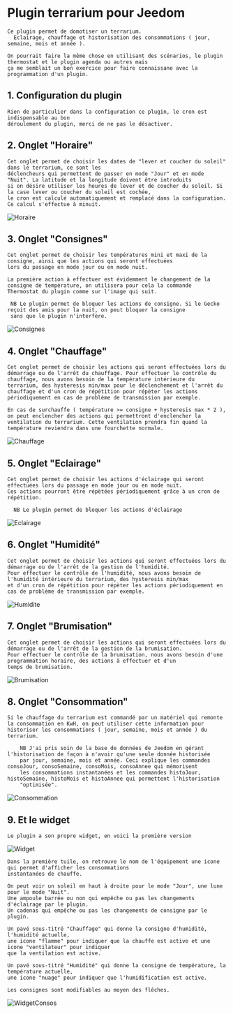 # Plugin terrarium pour Jeedom

    Ce plugin permet de domotiser un terrarium.
      Eclairage, chauffage et historisation des consommations ( jour, semaine, mois et année ).

    On pourrait faire la même chose en utilisant des scénarios, le plugin thermostat et le plugin agenda ou autres mais 
    ça me semblait un bon exercice pour faire connaissane avec la programmation d'un plugin.

## 1. Configuration du plugin

    Rien de particulier dans la configuration ce plugin, le cron est indispensable au bon
    déroulement du plugin, merci de ne pas le désactiver.

## 2. Onglet "Horaire"

    Cet onglet permet de choisir les dates de "lever et coucher du soleil" dans le terrarium, ce sont les
    déclencheurs qui permettent de passer en mode "Jour" et en mode "Nuit". La latitude et la longitude doivent être introduits
    si on désire utiliser les heures de lever et de coucher du soleil. Si la case lever ou coucher du soleil est cochée, 
    le cron est calculé automatiquement et remplacé dans la configuration. Ce calcul s'effectue à minuit.

![Horaire](../images/Horaire.png "Horaire")

## 3. Onglet "Consignes"

    Cet onglet permet de choisir les températures mini et maxi de la consigne, ainsi que les actions qui seront effectuées
    lors du passage en mode jour ou en mode nuit. 

    La première action à effectuer est évidemment le changement de la consigne de température, on utilisera pour cela la commande 
    Thermostat du plugin comme sur l'image qui suit.

     NB Le plugin permet de bloquer les actions de consigne. Si le Gecko reçoit des amis pour la nuit, on peut bloquer la consigne
     sans que le plugin n'interfère.

![Consignes](../images/Consignes.png "Consignes")

## 4. Onglet "Chauffage"

    Cet onglet permet de choisir les actions qui seront effectuées lors du démarrage ou de l'arrêt du chauffage. Pour effectuer le contrôle du chauffage, nous avons besoin de la température intérieure du terrarium, des hysteresis min/max pour le déclenchement et l'arrêt du chauffage et d'un cron de répétition pour répèter les actions périodiquement en cas de problème de transmission par exemple.

    En cas de surchauffe ( température >= consigne + hysteresis max * 2 ), on peut enclencher des actions qui permettront d'enclencher la
    ventilation du terrarium. Cette ventilation prendra fin quand la température reviendra dans une fourchette normale.

![Chauffage](../images/Chauffage.png "Chauffage")

## 5. Onglet "Eclairage"

    Cet onglet permet de choisir les actions d'éclairage qui seront effectuées lors du passage en mode jour ou en mode nuit. 
    Ces actions pourront être répètées périodiquement grâce à un cron de répétition. 
    
      NB Le plugin permet de bloquer les actions d'éclairage

![Eclairage](../images/Eclairage.png "Eclairage")

## 6. Onglet "Humidité"

    Cet onglet permet de choisir les actions qui seront effectuées lors du démarrage ou de l'arrêt de la gestion de l'humidité. 
    Pour effectuer le contrôle de l'humidité, nous avons besoin de l'humidité intérieure du terrarium, des hysteresis min/max 
    et d'un cron de répétition pour répèter les actions périodiquement en cas de problème de transmission par exemple.

![Humidite](../images/Humidite.png "Humidite")

## 7. Onglet "Brumisation"

    Cet onglet permet de choisir les actions qui seront effectuées lors du démarrage ou de l'arrêt de la gestion de la brumisation.
    Pour effectuer le contrôle de la brumisation, nous avons besoin d'une programmation horaire, des actions à effectuer et d'un
    temps de brumisation. 

![Brumisation](../images/Brumisation.png "Brumisation")

## 8. Onglet "Consommation"

    Si le chauffage du terrarium est commandé par un matériel qui remonte la consommation en KwH, on peut utiliser cette information pour historiser les consommations ( jour, semaine, mois et année ) du terrarium.

        NB J'ai pris soin de la base de données de Jeedom en gérant l'historisation de façon à n'avoir qu'une seule donnée historisée
        par jour, semaine, mois et année. Ceci explique les commandes consoJour, consoSemaine, consoMois, consoAnnee qui mémorisent 
        les consommations instantanées et les commandes histoJour, histoSemaine, histoMois et histoAnnee qui permettent l'historisation
        "optimisée".

![Consommation](../images/Consommation.png "Consommation")

## 9. Et le widget

    Le plugin a son propre widget, en voici la première version

![Widget](../images/Widget.png "Widget")

    Dans la première tuile, on retrouve le nom de l'équipement une icone qui permet d'afficher les consommations 
    instantanées de chauffe.

    On peut voir un soleil en haut à droite pour le mode "Jour", une lune pour le mode "Nuit".
    Une ampoule barrée ou non qui empêche ou pas les changements d'éclairage par le plugin.
    Un cadenas qui empêche ou pas les changements de consigne par le plugin.

    Un pavé sous-titré "Chauffage" qui donne la consigne d'humidité, l'humidité actuelle,
    une icone "flamme" pour indiquer que la chauffe est active et une icone "ventilateur" pour indiquer
    que la ventilation est active.

    Un pavé sous-titré "Humidité" qui donne la consigne de température, la température actuelle,
    une icone "nuage" pour indiquer que l'humidification est active.
    
    Les consignes sont modifiables au moyen des flêches.


![WidgetConsos](../images/WidgetConsos.png "WidgetConsos")








